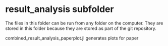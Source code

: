 result\_analysis subfolder
==========================

The files in this folder can be run from any folder on the computer. They are stored in this folder because they are stored as part of the git repository.

combined\_result\_analysis\_paperplot.jl generates plots for paper
